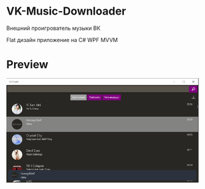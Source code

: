 # VK-Music-Downloader
Внешний проигрователь музыки ВК

Flat дизайн приложение на C# WPF MVVM

# Preview

 ![alt text](preview.png)
